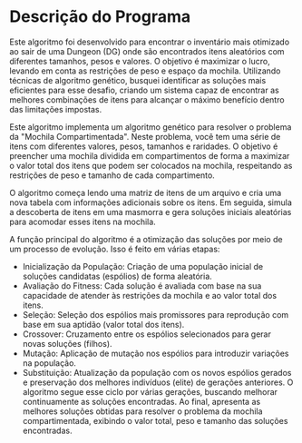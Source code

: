 # Descrição do Programa
Este algoritmo foi desenvolvido para encontrar o inventário mais otimizado ao sair de uma Dungeon (DG) onde são encontrados itens aleatórios com diferentes tamanhos, pesos e valores. O objetivo é maximizar o lucro, levando em conta as restrições de peso e espaço da mochila. Utilizando técnicas de algoritmo genético, busquei identificar as soluções mais eficientes para esse desafio, criando um sistema capaz de encontrar as melhores combinações de itens para alcançar o máximo benefício dentro das limitações impostas.

Este algoritmo implementa um algoritmo genético para resolver o problema da "Mochila Compartimentada". Neste problema, você tem uma série de itens com diferentes valores, pesos, tamanhos e raridades.  O objetivo é preencher uma mochila dividida em compartimentos de forma a maximizar o valor total dos itens que podem ser colocados na mochila, respeitando as restrições de peso e tamanho de cada compartimento.

O algoritmo começa lendo uma matriz de itens de um arquivo e cria uma nova tabela com informações adicionais sobre os itens. Em seguida, simula a descoberta de itens em uma masmorra e gera soluções iniciais aleatórias para acomodar esses itens na mochila.

A função principal do algoritmo é a otimização das soluções por meio de um processo de evolução. Isso é feito em várias etapas:

- Inicialização da População: Criação de uma população inicial de soluções candidatas (espólios) de forma aleatória.
- Avaliação do Fitness: Cada solução é avaliada com base na sua capacidade de atender às restrições da mochila e ao valor total dos itens.
- Seleção: Seleção dos espólios mais promissores para reprodução com base em sua aptidão (valor total dos itens).
- Crossover: Cruzamento entre os espólios selecionados para gerar novas soluções (filhos).
- Mutação: Aplicação de mutação nos espólios para introduzir variações na população.
- Substituição: Atualização da população com os novos espólios gerados e preservação dos melhores indivíduos (elite) de gerações anteriores.
O algoritmo segue esse ciclo por várias gerações, buscando melhorar continuamente as soluções encontradas. Ao final, apresenta as melhores soluções obtidas para resolver o problema da mochila compartimentada, exibindo o valor total, peso e tamanho das soluções encontradas.
